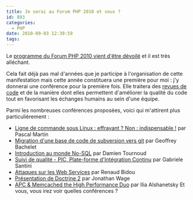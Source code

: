 ```yaml
---
title: Je serai au Forum PHP 2010 et vous ?
id: 893
categories:
  - PHP
date: 2010-09-03 12:39:59
tags:
---
```


Le [programme du Forum PHP 2010 vient d'être dévoilé](http://afup.org/pages/forumphp2010/sessions.php) et il est très alléchant.

Cela fait déjà pas mal d'années que je participe à l'organisation de cette manifestation mais cette année constituera une première pour moi : j'y donnerai une conférence pour la première fois. Elle traitera des [revues de code](http://afup.org/pages/forumphp2010/sessions.php#441) et de la manière dont elles permettent d'améliorer la qualité du code tout en favorisant les échanges humains au sein d'une équipe.

Parmi les nombreuses conférences proposées, voici qui m'attirent plus particulièrement :

*   [Ligne de commande sous Linux : effrayant ? Non : indispensable !](http://afup.org/pages/forumphp2010/sessions.php#451) par Pascal Martin
*   [Migration d'une base de code de subversion vers git](http://afup.org/pages/forumphp2010/sessions.php#394) par Geoffrey Bachelet
*   [Introduction au monde No-SQL](http://afup.org/pages/forumphp2010/sessions.php#477) par Damien Tournoud
*   [Suivi de qualité - PIC, Plate-forme d'Intégration Continu](http://afup.org/pages/forumphp2010/sessions.php#444) par Gabriele Santini
*   [Attaques sur les Web Services](http://afup.org/pages/forumphp2010/sessions.php#418) par Renaud Bidou
*   [Présentation de Doctrine 2](http://afup.org/pages/forumphp2010/sessions.php#487) par Jonathan Wage
*   [APC &amp; Memcached the High Performance Duo](http://afup.org/pages/forumphp2010/conferenciers.php#309) par Ilia Alshanetsky
Et vous, vous irez voir quelles conférences ?